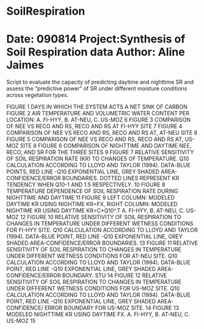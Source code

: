 SoilRespiration
===============
Date: 090814
Project:Synthesis of Soil Respiration data
Author: Aline Jaimes
================
Script to evaluate the capacity of predicting daytime and nighttime SR and assess the “predictive power” of SR under different moisture conditions across vegetation types.

FIGURE 1 DAYS IN WHICH THE SYSTEM ACTS A NET SINK OF CARBON 
FIGURE 2 AIR TEMPERATURE AND VOLUMETRIC WATER CONTENT PER LOCATION: A. FI-HYY, B. AT-NEU, C. US-MOZ	6
FIGURE 3 COMPARISON OF NEE VS RECO AND RS, RECO AND RS AT FI-HYY SITE	7
FIGURE 4 COMPARISON OF NEE VS RECO AND RS, RECO AND RS AT, AT-NEU SITE	8
FIGURE 5 COMPARISON OF NEE VS RECO AND RS, RECO AND RS AT, US-MOZ SITE	8
FIGURE 6 COMPARISON OF NIGHTTIME AND DAYTIME NEE, RECO, AND SR FOR THE THREE SITES	9
FIGURE 7 RELATIVE SENSITIVITY OF SOIL RESPIRATION RATE (KR) TO CHANGES OF TEMPERATURE. Q10 CALCULATION ACCORDING TO LLOYD AND    TAYLOR (1994). DATA-BLUE POINTS, RED LINE -Q10 EXPONENTIAL LINE, GREY SHADED AREA-CONFIDENCE/ERROR BOUNDARIES. DOTTED LINES REPRESENT KR TENDENCY WHEN Q10-1 AND 1.5 RESPECTIVELY.	10
FIGURE 8 TEMPERATURE DEPENDENCE OF SOIL RESPIRATION RATE DURING NIGHTTIME AND DAYTIME	11
FIGURE 9 LEFT COLUMN: MODELED DAYTIME KR USING NIGHTIME KR=FX, RIGHT COLUMN: MODELED NIGHTIME KR USING DAYTIME KR=C*Q10^.T A. FI-HYY, B. AT-NEU, C. US-MOZ	12
FIGURE 10 RELATIVE SENSITIVITY OF SOIL RESPIRATION TO CHANGES IN TEMPERATURE UNDER DIFFERENT WETNESS CONDITIONS FOR FI-HYY SITE. Q10 CALCULATION ACCORDING TO LLOYD AND TAYLOR (1994).  DATA-BLUE POINT, RED LINE -Q10 EXPONENTIAL LINE, GREY SHADED AREA-CONFIDENCE/ERROR BOUNDARIES.	13
FIGURE 11 RELATIVE SENSITIVITY OF SOIL RESPIRATION TO CHANGES IN TEMPERATURE UNDER DIFFERENT WETNESS CONDITIONS FOR AT-NEU SITE. Q10 CALCULATION ACCORDING TO LLOYD AND TAYLOR (1994).  DATA-BLUE POINT, RED LINE -Q10 EXPONENTIAL LINE, GREY SHADED AREA-CONFIDENCE/ERROR BOUNDARY. STU	14
FIGURE 12 RELATIVE SENSITIVITY OF SOIL RESPIRATION TO CHANGES IN TEMPERATURE UNDER DIFFERENT WETNESS CONDITIONS FOR US-MOZ SITE. Q10 CALCULATION ACCORDING TO LLOYD AND TAYLOR (1994).  DATA-BLUE POINT, RED LINE -Q10 EXPONENTIAL LINE, GREY SHADED AREA-CONFIDENCE/ ERROR BOUNDARY FOR US-MOZ SITE.	14
FIGURE 13 MODELED NIGHTTIME KR USING DAYTIME FX. A. FI-HYY, B. AT-NEU, C. US-MOZ	15
